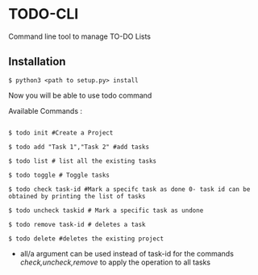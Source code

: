 # TODO-CLI
Command line tool to manage TO-DO Lists

## Installation 

```console
$ python3 <path to setup.py> install
```
Now you will be able to use todo command

Available Commands :
```console

$ todo init #Create a Project

$ todo add "Task 1","Task 2" #add tasks

$ todo list # list all the existing tasks

$ todo toggle # Toggle tasks

$ todo check task-id #Mark a specifc task as done 0- task id can be obtained by printing the list of tasks

$ todo uncheck taskid # Mark a specific task as undone

$ todo remove task-id # deletes a task

$ todo delete #deletes the existing project

```

* all/a argument can be used instead of task-id for the commands <i>check,uncheck,remove</i> to apply the operation to all tasks


